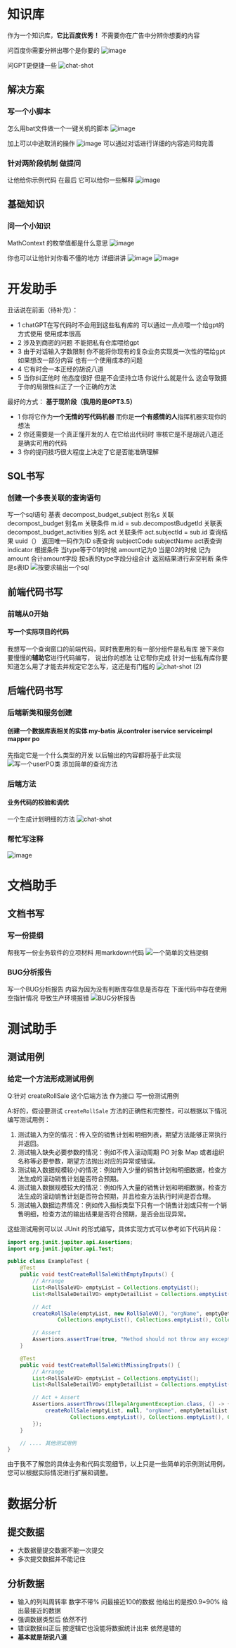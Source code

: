 # 知识库
作为一个知识库，**它比百度优秀！**
不需要你在广告中分辨你想要的内容  

问百度你需要分辨出哪个是你要的
![image](https://user-images.githubusercontent.com/130332194/234740681-fe6ea905-af40-4176-be90-b3a8b71e645e.png)

问GPT更便捷一些
![chat-shot](https://user-images.githubusercontent.com/130332194/234740791-daff7ee9-ba82-4669-b688-ba3664de5bd3.png)
## 解决方案

### 写一个小脚本
怎么用bat文件做一个一键关机的脚本
![image](https://user-images.githubusercontent.com/130332194/234764830-b1096709-d1c9-4d8b-91ba-db19e1b76361.png)

加上可以中途取消的操作
![image](https://user-images.githubusercontent.com/130332194/234764883-8a8fb7e7-c346-4067-8eec-b9206b25dee7.png)
可以通过对话进行详细的内容追问和完善

### 针对两阶段机制 做提问
让他给你示例代码  在最后 它可以给你一些解释
![image](https://user-images.githubusercontent.com/130332194/234770962-c1b811ba-1b6b-4099-8a97-0698a885740f.png)



## 基础知识
### 问一个小知识
MathContext 的枚举值都是什么意思
![image](https://user-images.githubusercontent.com/130332194/234768993-7b318203-59df-4837-bce2-15d4a4acec9c.png)

你也可以让他针对你看不懂的地方 详细讲讲
![image](https://user-images.githubusercontent.com/130332194/234771112-468c8fc3-614a-4bc7-a21e-f72ce01194b1.png)
![image](https://user-images.githubusercontent.com/130332194/234771134-38a0e6e6-57d9-4aa9-a26b-866099588657.png)


# 开发助手
丑话说在前面（待补充）：
- 1 chatGPT在写代码时不会用到这些私有库的 可以通过一点点喂一个给gpt的方式使用  使用成本很高
- 2 涉及到商密的问题 不能把私有仓库喂给gpt
- 3 由于对话输入字数限制 你不能将你现有的复杂业务实现类一次性的喂给gpt  如果想改一部分内容 也有一个使用成本的问题
- 4 它有时会一本正经的胡说八道
- 5 当你纠正他时 他态度很好 但是不会坚持立场  你说什么就是什么  这会导致摄于你的局限性纠正了一个正确的方法

最好的方式：
**基于现阶段（我用的是GPT3.5）**
- 1 你将它作为**一个无情的写代码机器**  而你是**一个有感情的人**指挥机器实现你的想法 
- 2 你还需要是一个真正懂开发的人 在它给出代码时 审核它是不是胡说八道还是确实可用的代码
- 3 你的提问技巧很大程度上决定了它是否能准确理解

## SQL书写
### 创建一个多表关联的查询语句
写一个sql语句 基表 decompost_budget_subject 别名s 关联 decompost_budget 别名m 关联条件 m.id = sub.decompostBudgetId 关联表 decompost_budget_activities 别名 act 关联条件 act.subjectId = sub.id 查询结果 uuid（） 返回唯一码作为ID s表查询 subjectCode subjectName act表查询 indicator 根据条件 当type等于01的时候 amount记为0 当是02的时候 记为amount 合计amount字段 按s表的type字段分组合计 返回结果进行非空判断   条件是s表ID 
![按要求输出一个sql](https://user-images.githubusercontent.com/130332194/234523584-224d7e09-1980-4a86-b8d3-f1f22a2baa0a.png)

## 前端代码书写
### 前端从0开始
#### 写一个实际项目的代码
我想写一个查询窗口的前端代码，同时我要用的有一部分组件是私有库
接下来你要慢慢的**辅助它**进行代码编写， 说出你的想法 让它帮你完成
针对一些私有库你要知道怎么用了才能去并规定它怎么写，这还是有门槛的
![chat-shot (2)](https://user-images.githubusercontent.com/130332194/234776623-9a2a5a15-e9cb-43c4-babf-aa4586bdb238.png)

## 后端代码书写
### 后端新类和服务创建
#### 创建一个数据库表相关的实体 my-batis  从controler iservice serviceimpl mapper po 
先指定它是一个什么类型的开发  以后输出的内容都将基于此实现
![写一个userPO类 添加简单的查询方法](https://user-images.githubusercontent.com/130332194/234562530-215bbe4c-9b54-4727-96f6-56f453d9a455.png)

### 后端方法
#### 业务代码的校验和调优
一个生成计划明细的方法
![chat-shot](https://user-images.githubusercontent.com/130332194/234756074-78594dea-7437-4b87-9c59-dce9a8ddeee4.png)

### 帮忙写注释
![image](https://user-images.githubusercontent.com/130332194/234764121-cc12dbcf-1f77-433d-83c6-ef0d086f7ce9.png)

# 文档助手
## 文档书写
### 写一份提纲
帮我写一份业务软件的立项材料 用markdown代码
![一个简单的文档提纲](https://user-images.githubusercontent.com/130332194/234549153-abf63892-6c5d-415e-87f8-e971b9a563d3.png)
### BUG分析报告
写一个BUG分析报告 内容为因为没有判断库存信息是否存在 下面代码中存在使用空指针情况 导致生产环境报错 
![BUG分析报告](https://user-images.githubusercontent.com/130332194/234550999-355d4e91-311d-4b32-98ae-85379255b39d.png)


# 测试助手
## 测试用例
### 给定一个方法形成测试用例
Q:针对 createRollSale 这个后端方法 作为接口 写一份测试用例

A:好的，假设要测试 `createRollSale` 方法的正确性和完整性，可以根据以下情况编写测试用例：

1. 测试输入为空的情况：传入空的销售计划和明细列表，期望方法能够正常执行并返回。
2. 测试输入缺失必要参数的情况：例如不传入滚动周期 PO 对象 Map 或者组织名称等必要参数，期望方法抛出对应的异常或错误。
3. 测试输入数据规模较小的情况：例如传入少量的销售计划和明细数据，检查方法生成的滚动销售计划是否符合预期。
4. 测试输入数据规模较大的情况：例如传入大量的销售计划和明细数据，检查方法生成的滚动销售计划是否符合预期，并且检查方法执行时间是否合理。
5. 测试输入数据边界情况：例如传入指标类型下只有一个销售计划或只有一个销售明细，检查方法的输出结果是否符合预期，是否会出现异常。

这些测试用例可以以 JUnit 的形式编写，具体实现方式可以参考如下代码片段：

```java
import org.junit.jupiter.api.Assertions;
import org.junit.jupiter.api.Test;

public class ExampleTest {
    @Test
    public void testCreateRollSaleWithEmptyInputs() {
        // Arrange
        List<RollSaleVO> emptyList = Collections.emptyList();
        List<RollSaleDetailVO> emptyDetailList = Collections.emptyList();

        // Act
        createRollSale(emptyList, new RollSaleVO(), "orgName", emptyDetailList, new HashMap<>(),
                Collections.emptyList(), Collections.emptyList(), Collections.emptyList());

        // Assert
        Assertions.assertTrue(true, "Method should not throw any exception");
    }

    @Test
    public void testCreateRollSaleWithMissingInputs() {
        // Arrange
        List<RollSaleVO> emptyList = Collections.emptyList();
        List<RollSaleDetailVO> emptyDetailList = Collections.emptyList();

        // Act + Assert
        Assertions.assertThrows(IllegalArgumentException.class, () -> {
            createRollSale(emptyList, null, "orgName", emptyDetailList, new HashMap<>(),
                    Collections.emptyList(), Collections.emptyList(), Collections.emptyList());
        });
    }

    // .... 其他测试用例
}
``` 
由于我不了解您的具体业务和代码实现细节，以上只是一些简单的示例测试用例，您可以根据实际情况进行扩展和调整。


# 数据分析
## 提交数据
- 大数据量提交数据不能一次提交
- 多次提交数据并不能记住
## 分析数据
- 输入的列叫周转率 数字不带%  问最接近100的数据  他给出的是按0.9=90% 给出最接近的数据  
- 强调数据类型后 依然不行
- 错误数据纠正后 按逻辑它也没能将数据统计出来 依然是错的
- **基本就是胡说八道**


